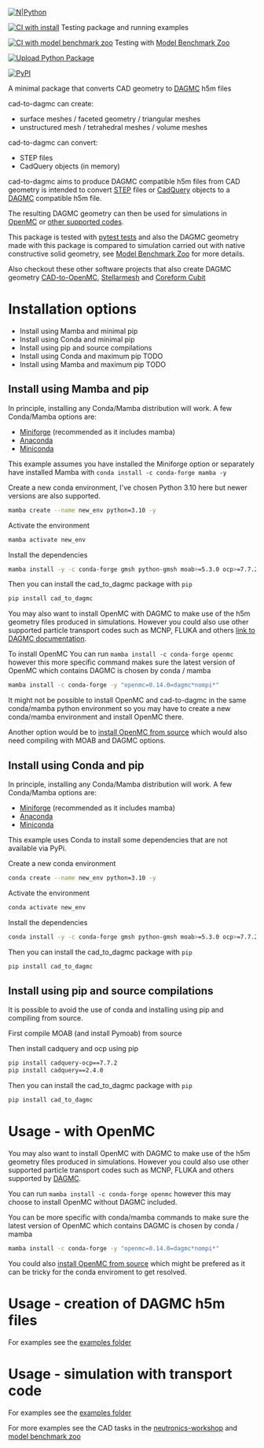 
[![N|Python](https://www.python.org/static/community_logos/python-powered-w-100x40.png)](https://www.python.org)

[![CI with install](https://github.com/fusion-energy/cad_to_dagmc/actions/workflows/ci_with_install.yml/badge.svg?branch=main)](https://github.com/fusion-energy/cad_to_dagmc/actions/workflows/ci_with_install.yml) Testing package and running examples

[![CI with model benchmark zoo](https://github.com/fusion-energy/cad_to_dagmc/actions/workflows/ci_with_benchmarks.yml/badge.svg?branch=main)](https://github.com/fusion-energy/cad_to_dagmc/actions/workflows/ci_with_benchmarks.yml) Testing with [Model Benchmark Zoo](https://github.com/fusion-energy/model_benchmark_zoo)

[![Upload Python Package](https://github.com/fusion-energy/cad_to_dagmc/actions/workflows/python-publish.yml/badge.svg)](https://github.com/fusion-energy/cad_to_dagmc/actions/workflows/python-publish.yml)

[![PyPI](https://img.shields.io/pypi/v/cad_to_dagmc?color=brightgreen&label=pypi&logo=grebrightgreenen&logoColor=green)](https://pypi.org/project/cad_to_dagmc/)


A minimal package that converts CAD geometry to [DAGMC](https://github.com/svalinn/DAGMC/) h5m files

cad-to-dagmc can create:
- surface meshes / faceted geometry / triangular meshes
- unstructured mesh / tetrahedral meshes / volume meshes

cad-to-dagmc can convert:
- STEP files
- CadQuery objects (in memory)

cad-to-dagmc aims to produce DAGMC compatible h5m files from CAD geometry is intended to convert [STEP](http://www.steptools.com/stds/step/) files or [CadQuery](https://cadquery.readthedocs.io) objects to a [DAGMC](https://github.com/svalinn/DAGMC/) compatible h5m file.

The resulting DAGMC geometry can then be used for simulations in [OpenMC](https://github.com/openmc-dev/openmc/) or [other supported codes](https://svalinn.github.io/DAGMC/).

This package is tested with [pytest tests](https://github.com/fusion-energy/cad_to_dagmc/tree/main/tests) and also the DAGMC geometry made with this package is compared to simulation carried out with native constructive solid geometry, see [Model Benchmark Zoo](https://github.com/fusion-energy/model_benchmark_zoo) for more details.

Also checkout these other software projects that also create DAGMC geometry [CAD-to-OpenMC](https://github.com/openmsr/CAD_to_OpenMC), [Stellarmesh](https://github.com/Thea-Energy/stellarmesh) and [Coreform Cubit](https://coreform.com/products/coreform-cubit/)

# Installation options

- Install using Mamba and minimal pip
- Install using Conda and minimal pip
- Install using pip and source compilations
- Install using Conda and maximum pip  TODO
- Install using Mamba and maximum pip  TODO


## Install using Mamba and pip

In principle, installing any Conda/Mamba distribution will work. A few Conda/Mamba options are:
- [Miniforge](https://github.com/conda-forge/miniforge) (recommended as it includes mamba)
- [Anaconda](https://www.anaconda.com/download)
- [Miniconda](https://docs.conda.io/en/latest/miniconda.html)

This example assumes you have installed the Miniforge option or separately have installed Mamba with ```conda install -c conda-forge mamba -y```

Create a new conda environment, I've chosen Python 3.10 here but newer versions are
also supported.
```bash
mamba create --name new_env python=3.10 -y
```

Activate the environment
```bash
mamba activate new_env
```

Install the dependencies
```bash
mamba install -y -c conda-forge gmsh python-gmsh moab>=5.3.0 ocp>=7.7.2.0 cadquery>=2.4.0
```

Then you can install the cad_to_dagmc package with ```pip```
```bash
pip install cad_to_dagmc
```

You may also want to install OpenMC with DAGMC to make use of the h5m geometry files produced in simulations. However you could also use other supported particle transport codes such as MCNP, FLUKA and others [link to DAGMC documentation](https://svalinn.github.io/DAGMC/).

To install OpenMC You can run ```mamba install -c conda-forge openmc``` however this more specific command makes sure the latest version of OpenMC which contains DAGMC is chosen by conda / mamba
```bash
mamba install -c conda-forge -y "openmc=0.14.0=dagmc*nompi*"
```

It might not be possible to install OpenMC and cad-to-dagmc in the same conda/mamba python environment so you may have to create a new conda/mamba environment and install OpenMC there.

Another option would be to [install OpenMC from source](https://docs.openmc.org/en/stable/quickinstall.html) which would also need compiling with MOAB and DAGMC options. 


## Install using Conda and pip

In principle, installing any Conda/Mamba distribution will work. A few Conda/Mamba options are:
- [Miniforge](https://github.com/conda-forge/miniforge) (recommended as it includes mamba)
- [Anaconda](https://www.anaconda.com/download)
- [Miniconda](https://docs.conda.io/en/latest/miniconda.html)

This example uses Conda to install some dependencies that are not available via PyPi.

Create a new conda environment
```bash
conda create --name new_env python=3.10 -y
```

Activate the environment
```bash
conda activate new_env
```

Install the dependencies
```bash
conda install -y -c conda-forge gmsh python-gmsh moab>=5.3.0 ocp>=7.7.2.0 cadquery>=2.4.0
```

Then you can install the cad_to_dagmc package with ```pip```
```bash
pip install cad_to_dagmc
```

## Install using pip and source compilations

It is possible to avoid the use of conda and installing using pip and compiling from source.

First compile MOAB (and install Pymoab) from source

Then install cadquery and ocp using pip

```bash
pip install cadquery-ocp==7.7.2
pip install cadquery==2.4.0
```

Then you can install the cad_to_dagmc package with ```pip```

```bash
pip install cad_to_dagmc
```


# Usage - with OpenMC

You may also want to install OpenMC with DAGMC to make use of the h5m geometry files produced in simulations. However you could also use other supported particle transport codes such as MCNP, FLUKA and others supported by [DAGMC](https://svalinn.github.io/DAGMC/).

You can run ```mamba install -c conda-forge openmc``` however this may choose to install OpenMC without DAGMC included.

You can be more specific with conda/mamba commands to make sure the latest version of OpenMC which contains DAGMC is chosen by conda / mamba
```bash
mamba install -c conda-forge -y "openmc=0.14.0=dagmc*nompi*"
```

You could also [install OpenMC from source](https://docs.openmc.org/en/stable/quickinstall.html) which might be prefered as it can be tricky for the conda enviroment to get resolved.



# Usage - creation of DAGMC h5m files

For examples see the [examples folder](https://github.com/fusion-energy/cad_to_dagmc/tree/main/examples)

# Usage - simulation with transport code

For examples see the [examples folder](https://github.com/fusion-energy/cad_to_dagmc/tree/main/examples)

For more examples see the CAD tasks in the [neutronics-workshop](https://github.com/fusion-energy/neutronics-workshop) and [model benchmark zoo](https://github.com/fusion-energy/model_benchmark_zoo)
